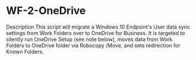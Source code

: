 # WF-2-OneDrive

Description 
		This script will migrate a Windows 10 Endpoint's User data sync settings
       from Work Folders over to OneDrive for Business.  It is targeted to silently run 
       OneDrive Setup (see note below), moves data from Work Folders to OneDrive folder via
       Robocopy /Move, and sets redirection for Known Folders.  
       
